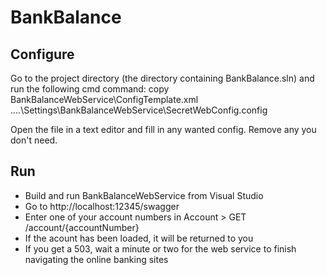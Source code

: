 # BankBalance

## Configure
Go to the project directory (the directory containing BankBalance.sln) and run the following cmd command:
    copy BankBalanceWebService\ConfigTemplate.xml ..\..\Settings\BankBalanceWebService\SecretWebConfig.config
    
Open the file in a text editor and fill in any wanted config. Remove any you don't need.


## Run
* Build and run BankBalanceWebService from Visual Studio
* Go to http://localhost:12345/swagger
* Enter one of your account numbers in Account > GET /account/{accountNumber}
* If the acount has been loaded, it will be returned to you
* If you get a 503, wait a minute or two for the web service to finish navigating the online banking sites
